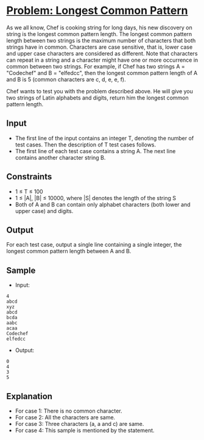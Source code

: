 # [Problem: Longest Common Pattern](https://www.codechef.com/problems/LCPESY)

As we all know, Chef is cooking string for long days, his new discovery on string is the longest common pattern length. The longest common pattern length between two strings is the maximum number of characters that both strings have in common. Characters are case sensitive, that is, lower case and upper case characters are considered as different. Note that characters can repeat in a string and a character might have one or more occurrence in common between two strings. For example, if Chef has two strings A = "Codechef" and B = "elfedcc", then the longest common pattern length of A and B is 5 (common characters are c, d, e, e, f).

Chef wants to test you with the problem described above. He will give you two strings of Latin alphabets and digits, return him the longest common pattern length.

## Input

- The first line of the input contains an integer T, denoting the number of test cases. Then the description of T test cases follows.
- The first line of each test case contains a string A. The next line contains another character string B.

## Constraints

- 1 ≤ T ≤ 100
- 1 ≤ |A|, |B| ≤ 10000, where |S| denotes the length of the string S
- Both of A and B can contain only alphabet characters (both lower and upper case) and digits.

## Output

For each test case, output a single line containing a single integer, the longest common pattern length between A and B.

## Sample

- Input:
```
4
abcd
xyz
abcd
bcda
aabc
acaa
Codechef
elfedcc
```

- Output:
```
0
4
3
5
```

## Explanation

- For case 1: There is no common character.
- For case 2: All the characters are same.
- For case 3: Three characters (a, a and c) are same.
- For case 4: This sample is mentioned by the statement.
